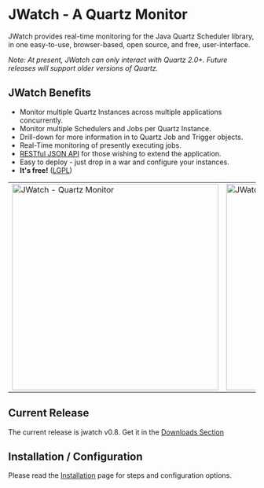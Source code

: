 # JWatch - A Quartz Monitor #

JWatch provides real-time monitoring for the Java Quartz Scheduler library, in one easy-to-use, browser-based, open source, and free, user-interface.

_Note: At present, JWatch can only interact with Quartz 2.0+. Future releases will support older versions of Quartz._

## JWatch Benefits ##

  * Monitor multiple Quartz Instances across multiple applications concurrently.
  * Monitor multiple Schedulers and Jobs per Quartz Instance.
  * Drill-down for more information in to Quartz Job and Trigger objects.
  * Real-Time monitoring of presently executing jobs.
  * [RESTful JSON API](RESTfulAPI.md) for those wishing to extend the application.
  * Easy to deploy - just drop in a war and configure your instances.
  * **It's free!** ([LGPL](http://code.google.com/p/jwatch/source/browse/trunk/LICENSE))

<table>
<tr>
<td>
<a href='http://jwatch.googlecode.com/svn/trunk/site/images/ss/quartzmonitor_1.png'>
<img src='http://jwatch.googlecode.com/svn/trunk/site/images/ss/quartzmonitor_t1.png' alt='JWatch - Quartz Monitor' width='420' title='JWatch - Quartz Monitor' /></a>
</td>
<td>
<a href='http://jwatch.googlecode.com/svn/trunk/site/images/ss/quartzmonitor_2.png'>
<img src='http://jwatch.googlecode.com/svn/trunk/site/images/ss/quartzmonitor_t2.png' alt='JWatch - Quartz Monitor' width='420' title='JWatch - Quartz Monitor' /></a>
</td>
</tr>
</table>


## Current Release ##

The current release is jwatch v0.8. Get it in the [Downloads Section](http://code.google.com/p/jwatch/downloads/list)

## Installation / Configuration ##

Please read the [Installation](Installation.md) page for steps and configuration options.